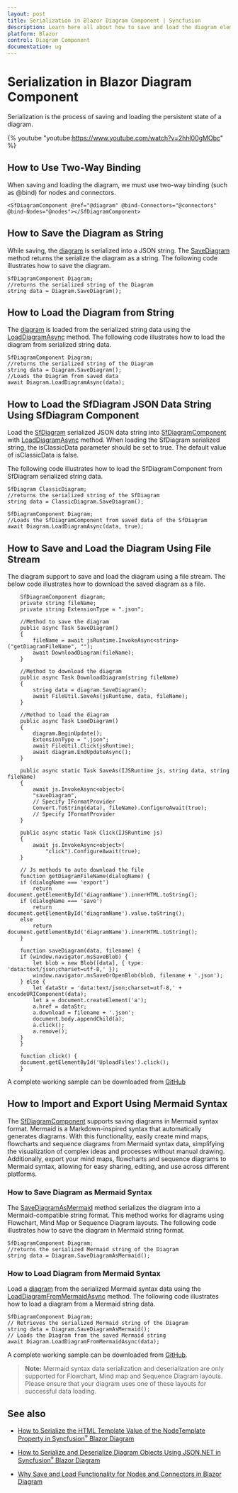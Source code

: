 ```yaml
---
layout: post
title: Serialization in Blazor Diagram Component | Syncfusion
description: Learn here all about how to save and load the diagram elements in Syncfusion Blazor Diagram component and more.
platform: Blazor
control: Diagram Component
documentation: ug
---
```


# Serialization in Blazor Diagram Component

Serialization is the process of saving and loading the persistent state of a diagram.

{% youtube "youtube:https://www.youtube.com/watch?v=2hhl00gMObc" %} 

## How to Use Two-Way Binding

When saving and loading the diagram, we must use two-way binding (such as @bind) for nodes and connectors.

```cshtml
<SfDiagramComponent @ref="@diagram" @bind-Connectors="@connectors" @bind-Nodes="@nodes"></SfDiagramComponent>
```

## How to Save the Diagram as String

While saving, the [diagram](https://help.syncfusion.com/cr/blazor/Syncfusion.Blazor.Diagram.SfDiagramComponent.html) is serialized into a JSON string. The [SaveDiagram](https://help.syncfusion.com/cr/blazor/Syncfusion.Blazor.Diagram.SfDiagramComponent.html#Syncfusion_Blazor_Diagram_SfDiagramComponent_SaveDiagram) method returns the serialize the diagram as a string. The following code illustrates how to save the diagram.

```cshtml
SfDiagramComponent Diagram;
//returns the serialized string of the Diagram
string data = Diagram.SaveDiagram();
```

## How to Load the Diagram from String

The [diagram](https://help.syncfusion.com/cr/blazor/Syncfusion.Blazor.Diagram.SfDiagramComponent.html) is loaded from the serialized string data using the [LoadDiagramAsync](https://help.syncfusion.com/cr/blazor/Syncfusion.Blazor.Diagram.SfDiagramComponent.html#Syncfusion_Blazor_Diagram_SfDiagramComponent_LoadDiagramAsync_System_String_System_Boolean_) method. The following code illustrates how to load the diagram from serialized string data.

```cshtml
SfDiagramComponent Diagram;
//returns the serialized string of the Diagram
string data = Diagram.SaveDiagram();
//Loads the Diagram from saved data
await Diagram.LoadDiagramAsync(data);
```

## How to Load the SfDiagram JSON Data String Using SfDiagram Component

Load the [SfDiagram](https://help.syncfusion.com/cr/blazor/Syncfusion.Blazor.Diagrams.SfDiagram.html) serialized JSON data string into [SfDiagramComponent](https://help.syncfusion.com/cr/blazor/Syncfusion.Blazor.Diagram.SfDiagramComponent.html) with [LoadDiagramAsync](https://help.syncfusion.com/cr/blazor/Syncfusion.Blazor.Diagram.SfDiagramComponent.html#Syncfusion_Blazor_Diagram_SfDiagramComponent_LoadDiagramAsync_System_String_System_Boolean_) method. When loading the SfDiagram serialized string, the isClassicData parameter should be set to true. The default value of isClassicData is false.

The following code illustrates how to load the SfDiagramComponent from SfDiagram serialized string data.

```cshtml
SfDiagram ClassicDiagram;
//returns the serialized string of the SfDiagram
string data = ClassicDiagram.SaveDiagram(); 

SfDiagramComponent Diagram;
//Loads the SfDiagramComponent from saved data of the SfDiagram
await Diagram.LoadDiagramAsync(data, true);
```

## How to Save and Load the Diagram Using File Stream

The diagram support to save and load the diagram using a file stream. The below code illustrates how to download the saved diagram as a file.

```cshtml
    SfDiagramComponent diagram;
    private string fileName;
    private string ExtensionType = ".json";

    //Method to save the diagram
    public async Task SaveDiagram()
    {
        fileName = await jsRuntime.InvokeAsync<string>("getDiagramFileName", "");
        await DownloadDiagram(fileName);
    }

    //Method to download the diagram
    public async Task DownloadDiagram(string fileName)
    {
        string data = diagram.SaveDiagram();
        await FileUtil.SaveAs(jsRuntime, data, fileName);
    }

    //Method to load the diagram
    public async Task LoadDiagram()
    {
        diagram.BeginUpdate();
        ExtensionType = ".json";
        await FileUtil.Click(jsRuntime);
        await diagram.EndUpdateAsync();
    }

    public async static Task SaveAs(IJSRuntime js, string data, string fileName)
    {
        await js.InvokeAsync<object>(
        "saveDiagram",
        // Specify IFormatProvider
        Convert.ToString(data), fileName).ConfigureAwait(true);
        // Specify IFormatProvider
    }

    public async static Task Click(IJSRuntime js)
    {
        await js.InvokeAsync<object>(
            "click").ConfigureAwait(true);
    }

    // Js methods to auto download the file
    function getDiagramFileName(dialogName) {
    if (dialogName === 'export')
        return document.getElementById('diagramName').innerHTML.toString();
    if (dialogName === 'save')
        return document.getElementById('diagramName').value.toString();
    else
        return document.getElementById('diagramName').innerHTML.toString();
    }

    function saveDiagram(data, filename) {
    if (window.navigator.msSaveBlob) {
        let blob = new Blob([data], { type: 'data:text/json;charset=utf-8,' });
        window.navigator.msSaveOrOpenBlob(blob, filename + '.json');
    } else {
        let dataStr = 'data:text/json;charset=utf-8,' + encodeURIComponent(data);
        let a = document.createElement('a');
        a.href = dataStr;
        a.download = filename + '.json';
        document.body.appendChild(a);
        a.click();
        a.remove();
    }
    }

    function click() {
    document.getElementById('UploadFiles').click();
    }
```

A complete working sample can be downloaded from [GitHub](https://github.com/SyncfusionExamples/Blazor-Diagram-Examples/tree/master/UG-Samples/Serialization/SaveAndLoad)

## How to Import and Export Using Mermaid Syntax

The [SfDiagramComponent](https://help.syncfusion.com/cr/blazor/Syncfusion.Blazor.Diagram.SfDiagramComponent.html) supports saving diagrams in Mermaid syntax format. Mermaid is a Markdown-inspired syntax that automatically generates diagrams. With this functionality, easily create mind maps, flowcharts and sequence diagrams from Mermaid syntax data, simplifying the visualization of complex ideas and processes without manual drawing. Additionally, export your mind maps, flowcharts and sequence diagrams to Mermaid syntax, allowing for easy sharing, editing, and use across different platforms.

### How to Save Diagram as Mermaid Syntax

 The [SaveDiagramAsMermaid](https://help.syncfusion.com/cr/blazor/Syncfusion.Blazor.Diagram.SfDiagramComponent.html#Syncfusion_Blazor_Diagram_SfDiagramComponent_SaveDiagramAsMermaid) method serializes the diagram into a Mermaid-compatible string format. This method works for diagrams using Flowchart, Mind Map or Sequence Diagram layouts. The following code illustrates how to save the diagram in Mermaid string format.

```cshtml
SfDiagramComponent Diagram;
//returns the serialized Mermaid string of the Diagram
string data = Diagram.SaveDiagramAsMermaid();
```

### How to Load Diagram from Mermaid Syntax

Load a [diagram](https://help.syncfusion.com/cr/blazor/Syncfusion.Blazor.Diagram.SfDiagramComponent.html) from the serialized Mermaid syntax data using the [LoadDiagramFromMermaidAsync](https://help.syncfusion.com/cr/blazor/Syncfusion.Blazor.Diagram.SfDiagramComponent.html#Syncfusion_Blazor_Diagram_SfDiagramComponent_LoadDiagramFromMermaidAsync_System_String_) method. The following code illustrates how to load a diagram from a Mermaid string data.

```cshtml
SfDiagramComponent Diagram;
// Retrieves the serialized Mermaid string of the Diagram
string data = Diagram.SaveDiagramAsMermaid();
// Loads the Diagram from the saved Mermaid string
await Diagram.LoadDiagramFromMermaidAsync(data);
```
A complete working sample can be downloaded from [GitHub](https://github.com/SyncfusionExamples/Blazor-Diagram-Examples/tree/master/UG-Samples/MermaidSupport).

>**Note:** Mermaid syntax data serialization and deserialization are only supported for Flowchart, Mind map and Sequence Diagram layouts. Please ensure that your diagram uses one of these layouts for successful data loading.

## See also 

* [How to Serialize the HTML Template Value of the NodeTemplate Property in Syncfusion<sup style="font-size:70%">&reg;</sup> Blazor Diagram](https://support.syncfusion.com/kb/article/17218/how-to-serialize-the-html-template-value-of-the-nodetemplate-property-in-syncfusion-blazor-diagram)

* [How to Serialize and Deserialize Diagram Objects Using JSON.NET in Syncfusion<sup style="font-size:70%">&reg;</sup> Blazor Diagram](https://support.syncfusion.com/kb/article/18736/how-to-serialize-and-deserialize-diagram-objects-using-jsonnet-in-syncfusion-blazor-diagram)

* [Why Save and Load Functionality for Nodes and Connectors in Blazor Diagram](https://support.syncfusion.com/kb/article/16008/why-save-and-load-functionality-for-nodes-and-connectors-in-blazor-diagram)